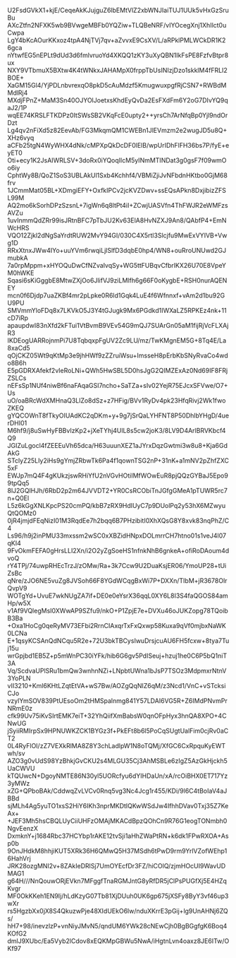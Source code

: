 U2FsdGVkX1+kjE/CeqeAkKJujguZ6lbEMtVlZ2xbWNJIaiTUJ1UUk5vHxGzSruBu
AXcZtfn2NFXK5wb9BVwgeMBFb0YQZiw+TLQBeNRF/vIYOcegXnj1XhIlct0uCwpa
LgY4bKcAOurKKxoz4tpA4NjTVj7qv+aZvvxE9CsXV/L/aRPklPMLWCkDR1K26gca
nYtwfEG5nEPLt9dUd3d6fmlvruoYd4XKQQ1zKY3uXyQBN1IkFsPE8FzfvBtpr8ux
NXY9VTbmuX5BXtw4K4tWNkxJAHAMpX0frppTbUsINIzjDzo1skklM4fFRLI2BOE+
XaGM15Gl4/YjPDLnbvrexqO8pkD5cAuMdzf5KmugwuxpgfRjCSN7+RWBdMMdlRj4
MXdjFPnZ+MaM3Sn40OJYOlJoetxsKhdEyQvDa2EsFXdFm6Y2oG7DIvYQ9qaJ2/1P
wqEE74KRSLFTKDPz0ItSWsSB2VKqFcE0upty2++yrsCh7ArNfqBp0Yjl9ndOrDzt
Lg4qv2nFiXd5z82EevAb/FG3MkqmQM1CWEBn1JlEVmzm2e2wugJD5u8Q+XHz6vyq
aCFb25tgN4WyWHX4dNk/cMPXpQkDcDF0lElB/wpUrIDhFlFH36bs7P/fyE+eyET0
Oti+ecy1K2JsAIWRLSV+3doRx0iYQoqlIcM5yINmMTINDat3g0gsF7f09wmOo6iy
CphtWy8B/QoZ1SoS3UBLAkUl1Sxb4Kchhf4/VBMiZjiJvNFbdnHKtbo0GjM68frv
1JCmmMat05BL+XDmgiEFY+OxfkIPCv2jcKVZDwv+ssEQsAPkn8DxjibizZFSL99M
AQ2mo6kSorhDPzSzsnL+7igWn6q8ltPt4iI+ZCwjUASVfn4ThFWJR2eWMFzsAVZu
1uvInmmQdZRr99isJRtnBFC7pTbJU2Kv63ElA8HvNZXJ9An8/QAbfP4+EmNWcHRS
VQO12Zjkl2dNgSaYrdtRUW2MvY94GI/030C4X5rtl3Slcjfu9MwExVYIVB+Vwg1D
RRxXtnxJWw4IYo+uuYVm6rwqiLjlSlfD3dqbE0hp4/WN8+ouRroUNUwd2GJmubkA
7a0rpMppm+xHYOQuDwCfNZvaIvqSy+WG5ttFUBqvCfbrlKX26U70E8VpeYM0hWKE
Sqasi6sKiGggbE8MtwZXjOo6JlifVJ9ziLMlfh6g66F0oKygbE+RSH0nurAQENEY
mcn0f6Djdp7uaZKBf4mr2pLpke0R6ld1Gqk4LuE4f6Wfnnxf+vAm2d1bu92GU9PU
SMVmmYloFDq8x7LKVkO5J3Y4tGJugk9Mx6PGdkd1IWXaLZ5RPKEz4nk+11cD7iRp
apaupdwI83nXfd2kFTui1VtBvmB9VEv54G9mQJ7SUArGn05aM1fijRjVcFLXAjR3
IKDEogUARRojnmPi7U8TqbqxpFgUV2Zc9LU/mz/TwKMgnEM5G+8Tq4E/La8xaCd5
qOjCKZ05Wt9qKtMp3e9jhHWf9zZZruiWsu+ImsseH8pErbKbSNyRvaCo4wdo8B6h
E5pGDRXAfekf2vIeRoLNi+QWh5HwSBL5D0hsJgG2QIMZExAz0Nd69IF8FRjZSLCs
nEFsSp1NUf4niwBf6naFAqaGSI7ncho+SaTZa+sIv02YejR75EJcxSFVwe/O7+Us
uO/oaBRcWdXMHnaQ3LlZo8dSz+z7HFig/BVv1RyDv4pk23HfqRivj2Wk1fwoZKEQ
gYQCOWnT8fTkyOIUAdKC2qDKm+y+9g7jSrQaLYHFNT8P50DhlbYHgD/4uerDHI01
M6hf9/j8uSwHyFBBvIzKp2+jXeTYhj4UlL8s5cw2joK3/8LV9D4ArlBRVKbcf4Q9
JGIZuLgocl4fZEEEuVh65dca/H63uuunXEZ1aJYrxDqzGwtmi3w8u8+Kja6GdAkG
STclyZ25LIy2iHs9gYmjZRbwTk6Pa4f1qownTSG2nP+31nK+a1mNV2pZhfZXC5xF
EWJp7mQ4F4gKUkzjswRHiYfU2nVGvHOtiIMfWOwEuR8pjQQzGYBaJ5Epo99tpQq5
8lJ2GQlHJh/6RbD2p2m64JVVDT2+YR0CsRCObiTnJGfgGMeA1pTUWR5rc7n+Q0El
L5z6kGgXNLKpcPS20cmPQ/kbB7zRX9HdIUyC7p9DUolPq2y53hX6MZwyuQtQOMz0
0jR4jmjdFEqNizI01M3RqdEe7h2bqq6B7PHzibitI0XhXQsG8Y8xvk83nqPhZ/C4
Ls96/h9j2inPMU33mxssm2wSC0xXBZidHNpxDOLmrrCH7htno01s1veJ4l07qKI4
9FvOkmFEFA0gHrsLLI2Xn/i2O2yZgSoeHS1nfnkNhB6gnkeA+ofiRoDAoum4dvoQ
rY4TPj/74uwpRHEcTrzJ/zOMw/Ra+3k7Ccw9U2DuaKsjER06/YmoUP28+tUiZsBc
qNre/zJO6NE5vuZg8JVSoh66F8YGdWCqgBxWi7P+DXXn/TIbM+jR3678OlrQvpV9
WOTgYd+UvuE7wkNUgZA7if+DE0e0eYsrX36qqL0XY6L8I3S4faQGOS84amHp/w5X
v1Af9VQlegMsI0XWwAP9SZfu9/nkO+P1ZpjE7e+DVXu46oJUKZopg78TQoibB3Ba
+Oxa1HoCg0qeRyMV73EFbi2RrnCIAxqrTxFxQxwp58Kuxa9qVf0mjbxNaWK0LCNa
E+1qsyKCSAnQdNCqu5R2e+72U3bkTBCysIwuDrsjcuAU6FH5fcxw+8tya7Tuj15u
wrGpjbd1EB5Z+p5mWnPC30iYFk/hib6G6gv5PdISeuj+hzuj1he0C6P5bQ1niT3A
Vq/ScdvaUPlSRu1bmQw3wnhnNZi+LNpbtUWna1bJsP7TSOz3MdpmxrNtnV3YoPLN
vII3210+Kml6KHtLZqtEtVA+wS7Bw/AOZgQqNIZ6qM/z3Ncd1/VnC+vSTcksiCJo
vzylYmSOV839PtUEsoOm2tHMSpalnmg841Y57LDAI6VG5R+Z6IMdPNvmPrNRmE0z
cfk99Uv75iKvSIrtEMK7eiT+32YhQiifXmBabsW0qnOFpHyx3hnQA8XPO+4CNwUG
jSyiiRMIrpSx9HPNUWKZCK1BYGz3f+PkEFt8b6l5PoCqSUgtUalFim0cjRv0aCT2
0L4RyFlOI/zZ7VEXkRlMA8Z8Y3chLadlpW1N8oTQMj/XfGC6CxRpquKyEWTwh/sv
AZO3g0vUdS98YzBhkjGvCKU2s4MLGU35Cj3AhMSBLe6zIgZ5AzGkHjckh5UaCWVU
kTQUwcN+DgoyNMTE86N30yl5UORcfyu6dYIHDaUn/xA/rcOiBHX0ET717Yz3yMWz
xZG+QPboBAk/CddwqZvLVCv0Rnq5vg3Nc4Jcg1r455/KDi/9l6C4tBoIaV4aJBBd
sjMLh4Ag5yuTO1xsS2HiY6IKh3nprMKDtIQKwWSdJw4IfhhDVav0Txj35Z7KeAx+
+JEF3Mh5hsCBQLUyCiiUHFzOMAjMKACdBpzQOhCn9R76G1eogTONmbh0NgvEenzX
DxmknY+j1684Rbc37HCYbp1rAKE12tvSji1aHhZWaPtRN+k6dk1FPwRXOA+Asp0b
9OnJHdkM8hhjiKUT5XRk36H6QMwQ5H37MSdh6tPwD9rm9YrlVZofWEhp16HahVrj
JRK28ozgMNI2v+8ZAkIeDRlSj7UmOYEcfDr3FZ/hiCOlQ/zjmHOcUI9WavUDMAG1
g64H///NnQouwORjEVkn7MFggfTnaRGMJntG8yRfDR5jClPsPUGfXj5E4HZqKvgr
MF0OkKKeh1EN9Ij/hLdKzyG07Tb81XjDUuh0UK6gp675jXSFy8ByY3vf46up3wXr
rs5HgzbXx0jX8S4QkuzwPje48XIdUEkO6lw/nduXKrrE3pGij+lg9UnAHNj6ZQs/
hH7+98/inevzlzP+vnNiyJMvN5/qndUM6YWk28cNEwCjh0BgBGgfgK6Boq4KOfG2
dmlJ9XUbc/Ea5Vyb2lCdov8xEQKMpGBWu5NwA/iHgtnLvn4oaxz8JE6ITw/OKf97
